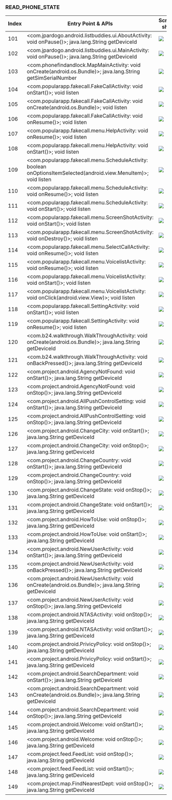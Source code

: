 ### READ_PHONE_STATE
| Index | Entry Point & APIs | Screen shot | Resource id | Label |
| ------------- | ------------- | ------------- |-------------|-------------|
| 101 | <com.jpardogo.android.listbuddies.ui.AboutActivity: void onPause()>; java.lang.String getDeviceId | ![](D:\COSMOS\output\py\Play_win8\Productivity\com.mobmarket.by.country\com.jpardogo.android.listbuddies.ui.AboutActivity.png) |  | |
| 102 | <com.jpardogo.android.listbuddies.ui.MainActivity: void onPause()>; java.lang.String getDeviceId | ![](D:\COSMOS\output\py\Play_win8\Productivity\com.mobmarket.by.country\com.jpardogo.android.listbuddies.ui.MainActivity.png) |  | |
| 103 | <com.phonefindandlock.MapMainActivity: void onCreate(android.os.Bundle)>; java.lang.String getSimSerialNumber | ![](D:\COSMOS\output\py\Play_win8\Productivity\com.phonefindandlock\com.phonefindandlock.MapMainActivity.png) |  | |
| 104 | <com.popularapp.fakecall.FakeCallActivity: void onStart()>; void listen | ![](D:\COSMOS\output\py\Play_win8\Productivity\com.popularapp.fakecall\com.popularapp.fakecall.FakeCallActivity.png) |  | |
| 105 | <com.popularapp.fakecall.FakeCallActivity: void onCreate(android.os.Bundle)>; void listen | ![](D:\COSMOS\output\py\Play_win8\Productivity\com.popularapp.fakecall\com.popularapp.fakecall.FakeCallActivity.png) |  | |
| 106 | <com.popularapp.fakecall.FakeCallActivity: void onResume()>; void listen | ![](D:\COSMOS\output\py\Play_win8\Productivity\com.popularapp.fakecall\com.popularapp.fakecall.FakeCallActivity.png) |  | |
| 107 | <com.popularapp.fakecall.menu.HelpActivity: void onResume()>; void listen | ![](D:\COSMOS\output\py\Play_win8\Productivity\com.popularapp.fakecall\com.popularapp.fakecall.menu.HelpActivity.png) |  | |
| 108 | <com.popularapp.fakecall.menu.HelpActivity: void onStart()>; void listen | ![](D:\COSMOS\output\py\Play_win8\Productivity\com.popularapp.fakecall\com.popularapp.fakecall.menu.HelpActivity.png) |  | |
| 109 | <com.popularapp.fakecall.menu.ScheduleActivity: boolean onOptionsItemSelected(android.view.MenuItem)>; void listen | ![](D:\COSMOS\output\py\Play_win8\Productivity\com.popularapp.fakecall\com.popularapp.fakecall.menu.ScheduleActivity.png) |  | |
| 110 | <com.popularapp.fakecall.menu.ScheduleActivity: void onResume()>; void listen | ![](D:\COSMOS\output\py\Play_win8\Productivity\com.popularapp.fakecall\com.popularapp.fakecall.menu.ScheduleActivity.png) |  | |
| 111 | <com.popularapp.fakecall.menu.ScheduleActivity: void onStart()>; void listen | ![](D:\COSMOS\output\py\Play_win8\Productivity\com.popularapp.fakecall\com.popularapp.fakecall.menu.ScheduleActivity.png) |  | |
| 112 | <com.popularapp.fakecall.menu.ScreenShotActivity: void onStart()>; void listen | ![](D:\COSMOS\output\py\Play_win8\Productivity\com.popularapp.fakecall\com.popularapp.fakecall.menu.ScreenShotActivity.png) |  | |
| 113 | <com.popularapp.fakecall.menu.ScreenShotActivity: void onDestroy()>; void listen | ![](D:\COSMOS\output\py\Play_win8\Productivity\com.popularapp.fakecall\com.popularapp.fakecall.menu.ScreenShotActivity.png) |  | |
| 114 | <com.popularapp.fakecall.menu.SelectCallActivity: void onResume()>; void listen | ![](D:\COSMOS\output\py\Play_win8\Productivity\com.popularapp.fakecall\com.popularapp.fakecall.menu.SelectCallActivity.png) |  | |
| 115 | <com.popularapp.fakecall.menu.VoicelistActivity: void onResume()>; void listen | ![](D:\COSMOS\output\py\Play_win8\Productivity\com.popularapp.fakecall\com.popularapp.fakecall.menu.VoicelistActivity.png) |  | |
| 116 | <com.popularapp.fakecall.menu.VoicelistActivity: void onStart()>; void listen | ![](D:\COSMOS\output\py\Play_win8\Productivity\com.popularapp.fakecall\com.popularapp.fakecall.menu.VoicelistActivity.png) |  | |
| 117 | <com.popularapp.fakecall.menu.VoicelistActivity: void onClick(android.view.View)>; void listen | ![](D:\COSMOS\output\py\Play_win8\Productivity\com.popularapp.fakecall\com.popularapp.fakecall.menu.VoicelistActivity.png) |  | |
| 118 | <com.popularapp.fakecall.SettingActivity: void onStart()>; void listen | ![](D:\COSMOS\output\py\Play_win8\Productivity\com.popularapp.fakecall\com.popularapp.fakecall.SettingActivity.png) |  | |
| 119 | <com.popularapp.fakecall.SettingActivity: void onResume()>; void listen | ![](D:\COSMOS\output\py\Play_win8\Productivity\com.popularapp.fakecall\com.popularapp.fakecall.SettingActivity.png) |  | |
| 120 | <com.b24.walkthrough.WalkThroughActivity: void onCreate(android.os.Bundle)>; java.lang.String getDeviceId | ![](D:\COSMOS\output\py\Play_win8\Productivity\com.project.android\com.b24.walkthrough.WalkThroughActivity.png) |  | |
| 121 | <com.b24.walkthrough.WalkThroughActivity: void onBackPressed()>; java.lang.String getDeviceId | ![](D:\COSMOS\output\py\Play_win8\Productivity\com.project.android\com.b24.walkthrough.WalkThroughActivity.png) |  | |
| 122 | <com.project.android.AgencyNotFound: void onStart()>; java.lang.String getDeviceId | ![](D:\COSMOS\output\py\Play_win8\Productivity\com.project.android\com.project.android.AgencyNotFound.png) |  | |
| 123 | <com.project.android.AgencyNotFound: void onStop()>; java.lang.String getDeviceId | ![](D:\COSMOS\output\py\Play_win8\Productivity\com.project.android\com.project.android.AgencyNotFound.png) |  | |
| 124 | <com.project.android.AllPushControlSetting: void onStart()>; java.lang.String getDeviceId | ![](D:\COSMOS\output\py\Play_win8\Productivity\com.project.android\com.project.android.AllPushControlSetting.png) |  | |
| 125 | <com.project.android.AllPushControlSetting: void onStop()>; java.lang.String getDeviceId | ![](D:\COSMOS\output\py\Play_win8\Productivity\com.project.android\com.project.android.AllPushControlSetting.png) |  | |
| 126 | <com.project.android.ChangeCity: void onStart()>; java.lang.String getDeviceId | ![](D:\COSMOS\output\py\Play_win8\Productivity\com.project.android\com.project.android.ChangeCity.png) |  | |
| 127 | <com.project.android.ChangeCity: void onStop()>; java.lang.String getDeviceId | ![](D:\COSMOS\output\py\Play_win8\Productivity\com.project.android\com.project.android.ChangeCity.png) |  | |
| 128 | <com.project.android.ChangeCountry: void onStart()>; java.lang.String getDeviceId | ![](D:\COSMOS\output\py\Play_win8\Productivity\com.project.android\com.project.android.ChangeCountry.png) |  | |
| 129 | <com.project.android.ChangeCountry: void onStop()>; java.lang.String getDeviceId | ![](D:\COSMOS\output\py\Play_win8\Productivity\com.project.android\com.project.android.ChangeCountry.png) |  | |
| 130 | <com.project.android.ChangeState: void onStop()>; java.lang.String getDeviceId | ![](D:\COSMOS\output\py\Play_win8\Productivity\com.project.android\com.project.android.ChangeState.png) |  | |
| 131 | <com.project.android.ChangeState: void onStart()>; java.lang.String getDeviceId | ![](D:\COSMOS\output\py\Play_win8\Productivity\com.project.android\com.project.android.ChangeState.png) |  | |
| 132 | <com.project.android.HowToUse: void onStop()>; java.lang.String getDeviceId | ![](D:\COSMOS\output\py\Play_win8\Productivity\com.project.android\com.project.android.HowToUse.png) |  | |
| 133 | <com.project.android.HowToUse: void onStart()>; java.lang.String getDeviceId | ![](D:\COSMOS\output\py\Play_win8\Productivity\com.project.android\com.project.android.HowToUse.png) |  | |
| 134 | <com.project.android.NewUserActivity: void onStart()>; java.lang.String getDeviceId | ![](D:\COSMOS\output\py\Play_win8\Productivity\com.project.android\com.project.android.NewUserActivity.png) |  | |
| 135 | <com.project.android.NewUserActivity: void onBackPressed()>; java.lang.String getDeviceId | ![](D:\COSMOS\output\py\Play_win8\Productivity\com.project.android\com.project.android.NewUserActivity.png) |  | |
| 136 | <com.project.android.NewUserActivity: void onCreate(android.os.Bundle)>; java.lang.String getDeviceId | ![](D:\COSMOS\output\py\Play_win8\Productivity\com.project.android\com.project.android.NewUserActivity.png) |  | |
| 137 | <com.project.android.NewUserActivity: void onStop()>; java.lang.String getDeviceId | ![](D:\COSMOS\output\py\Play_win8\Productivity\com.project.android\com.project.android.NewUserActivity.png) |  | |
| 138 | <com.project.android.NTASActivity: void onStop()>; java.lang.String getDeviceId | ![](D:\COSMOS\output\py\Play_win8\Productivity\com.project.android\com.project.android.NTASActivity.png) |  | |
| 139 | <com.project.android.NTASActivity: void onStart()>; java.lang.String getDeviceId | ![](D:\COSMOS\output\py\Play_win8\Productivity\com.project.android\com.project.android.NTASActivity.png) |  | |
| 140 | <com.project.android.PrivicyPolicy: void onStop()>; java.lang.String getDeviceId | ![](D:\COSMOS\output\py\Play_win8\Productivity\com.project.android\com.project.android.PrivicyPolicy.png) |  | |
| 141 | <com.project.android.PrivicyPolicy: void onStart()>; java.lang.String getDeviceId | ![](D:\COSMOS\output\py\Play_win8\Productivity\com.project.android\com.project.android.PrivicyPolicy.png) |  | |
| 142 | <com.project.android.SearchDepartment: void onStart()>; java.lang.String getDeviceId | ![](D:\COSMOS\output\py\Play_win8\Productivity\com.project.android\com.project.android.SearchDepartment.png) |  | |
| 143 | <com.project.android.SearchDepartment: void onCreate(android.os.Bundle)>; java.lang.String getDeviceId | ![](D:\COSMOS\output\py\Play_win8\Productivity\com.project.android\com.project.android.SearchDepartment.png) |  | |
| 144 | <com.project.android.SearchDepartment: void onStop()>; java.lang.String getDeviceId | ![](D:\COSMOS\output\py\Play_win8\Productivity\com.project.android\com.project.android.SearchDepartment.png) |  | |
| 145 | <com.project.android.Welcome: void onStart()>; java.lang.String getDeviceId | ![](D:\COSMOS\output\py\Play_win8\Productivity\com.project.android\com.project.android.Welcome.png) |  | |
| 146 | <com.project.android.Welcome: void onStop()>; java.lang.String getDeviceId | ![](D:\COSMOS\output\py\Play_win8\Productivity\com.project.android\com.project.android.Welcome.png) |  | |
| 147 | <com.project.feed.FeedList: void onStop()>; java.lang.String getDeviceId | ![](D:\COSMOS\output\py\Play_win8\Productivity\com.project.android\com.project.feed.FeedList.png) |  | |
| 148 | <com.project.feed.FeedList: void onStart()>; java.lang.String getDeviceId | ![](D:\COSMOS\output\py\Play_win8\Productivity\com.project.android\com.project.feed.FeedList.png) |  | |
| 149 | <com.project.map.FindNearestDept: void onStop()>; java.lang.String getDeviceId | ![](D:\COSMOS\output\py\Play_win8\Productivity\com.project.android\com.project.map.FindNearestDept.png) |  | |
